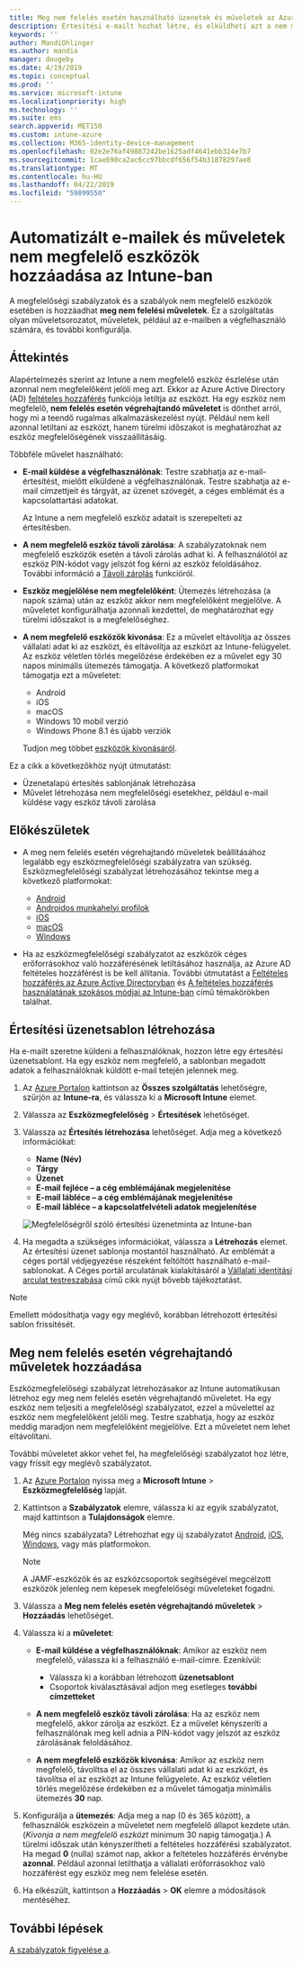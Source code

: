 ```yaml
---
title: Meg nem felelés esetén használható üzenetek és műveletek az Azure-beli Microsoft Intune-ban | Microsoft Docs
description: Értesítési e-mailt hozhat létre, és elküldheti azt a nem megfelelő eszközökre. Miután az eszköz nem megfelelőként lett megjelölve, hozzáadhat olyan műveleteket, mint a türelmi időszak kijelölése a megfelelőség teljesítéséig, vagy egy ütemterv, amely az eszköz megfelelővé válásáig letiltja a hozzáférést. Mindezt megteheti az Azure-beli Microsoft Intune használatával.
keywords: ''
author: MandiOhlinger
ms.author: mandia
manager: dougeby
ms.date: 4/19/2019
ms.topic: conceptual
ms.prod: ''
ms.service: microsoft-intune
ms.localizationpriority: high
ms.technology: ''
ms.suite: ems
search.appverid: MET150
ms.custom: intune-azure
ms.collection: M365-identity-device-management
ms.openlocfilehash: 02e2e76af49887242be1625adf4641ebb324e7b7
ms.sourcegitcommit: 1cae690ca2ac6cc97bbcdf656f54b31878297ae8
ms.translationtype: MT
ms.contentlocale: hu-HU
ms.lasthandoff: 04/22/2019
ms.locfileid: "59899550"
---
```

# <a name="automate-email-and-add-actions-for-noncompliant-devices-in-intune"></a>Automatizált e-mailek és műveletek nem megfelelő eszközök hozzáadása az Intune-ban

A megfelelőségi szabályzatok és a szabályok nem megfelelő eszközök esetében is hozzáadhat **meg nem felelési műveletek**. Ez a szolgáltatás olyan műveletsorozatot, műveletek, például az e-mailben a végfelhasználó számára, és további konfigurálja.

## <a name="overview"></a>Áttekintés

Alapértelmezés szerint az Intune a nem megfelelő eszköz észlelése után azonnal nem megfelelőként jelöli meg azt. Ekkor az Azure Active Directory (AD) [feltételes hozzáférés](https://docs.microsoft.com/azure/active-directory/active-directory-conditional-access-azure-portal) funkciója letiltja az eszközt. Ha egy eszköz nem megfelelő, **nem felelés esetén végrehajtandó műveletet** is dönthet arról, hogy mi a teendő rugalmas alkalmazáskezelést nyújt. Például nem kell azonnal letiltani az eszközt, hanem türelmi időszakot is meghatározhat az eszköz megfelelőségének visszaállításáig.

Többféle művelet használható:

- **E-mail küldése a végfelhasználónak**: Testre szabhatja az e-mail-értesítést, mielőtt elküldené a végfelhasználónak. Testre szabhatja az e-mail címzettjeit és tárgyát, az üzenet szövegét, a céges emblémát és a kapcsolattartási adatokat.

    Az Intune a nem megfelelő eszköz adatait is szerepelteti az értesítésben.

- **A nem megfelelő eszköz távoli zárolása**: A szabályzatoknak nem megfelelő eszközök esetén a távoli zárolás adhat ki. A felhasználótól az eszköz PIN-kódot vagy jelszót fog kérni az eszköz feloldásához. További információ a [Távoli zárolás](device-remote-lock.md) funkcióról. 

- **Eszköz megjelölése nem megfelelőként**: Ütemezés létrehozása (a napok száma) után az eszköz akkor nem megfelelőként megjelölve. A műveletet konfigurálhatja azonnali kezdettel, de meghatározhat egy türelmi időszakot is a megfelelőséghez.

- **A nem megfelelő eszközök kivonása**: Ez a művelet eltávolítja az összes vállalati adat ki az eszközt, és eltávolítja az eszközt az Intune-felügyelet. Az eszköz véletlen törlés megelőzése érdekében ez a művelet egy 30 napos minimális ütemezés támogatja. A következő platformokat támogatja ezt a műveletet:
   - Android
   - iOS
   - macOS
   - Windows 10 mobil verzió
   - Windows Phone 8.1 és újabb verziók  

  Tudjon meg többet [eszközök kivonásáról](devices-wipe.md#retire).

Ez a cikk a következőkhöz nyújt útmutatást:

- Üzenetalapú értesítés sablonjának létrehozása
- Művelet létrehozása nem megfelelőségi esetekhez, például e-mail küldése vagy eszköz távoli zárolása


## <a name="before-you-begin"></a>Előkészületek

- A meg nem felelés esetén végrehajtandó műveletek beállításához legalább egy eszközmegfelelőségi szabályzatra van szükség. Eszközmegfelelőségi szabályzat létrehozásához tekintse meg a következő platformokat:

  - [Android](compliance-policy-create-android.md)
  - [Androidos munkahelyi profilok](compliance-policy-create-android-for-work.md)
  - [iOS](compliance-policy-create-ios.md)
  - [macOS](compliance-policy-create-mac-os.md)
  - [Windows](compliance-policy-create-windows.md)

- Ha az eszközmegfelelőségi szabályzatot az eszközök céges erőforrásokhoz való hozzáférésének letiltásához használja, az Azure AD feltételes hozzáférést is be kell állítania. További útmutatást a [Feltételes hozzáférés az Azure Active Directoryban](https://docs.microsoft.com/azure/active-directory/active-directory-conditional-access-azure-portal) és [A feltételes hozzáférés használatának szokásos módjai az Intune-ban](conditional-access-intune-common-ways-use.md) című témakörökben találhat.

## <a name="create-a-notification-message-template"></a>Értesítési üzenetsablon létrehozása

Ha e-mailt szeretne küldeni a felhasználóknak, hozzon létre egy értesítési üzenetsablont. Ha egy eszköz nem megfelelő, a sablonban megadott adatok a felhasználóknak küldött e-mail tetején jelennek meg.

1. Az [Azure Portalon](https://portal.azure.com) kattintson az **Összes szolgáltatás** lehetőségre, szűrjön az **Intune-ra**, és válassza ki a **Microsoft Intune** elemet.
2. Válassza az **Eszközmegfelelőség** > **Értesítések** lehetőséget.
3. Válassza az **Értesítés létrehozása** lehetőséget. Adja meg a következő információkat:

   - **Name (Név)**
   - **Tárgy**
   - **Üzenet**
   - **E-mail fejléce – a cég emblémájának megjelenítése**
   - **E-mail lábléce – a cég emblémájának megjelenítése**
   - **E-mail lábléce – a kapcsolatfelvételi adatok megjelenítése**

   ![Megfelelőségről szóló értesítési üzenetminta az Intune-ban](./media/actionsfornoncompliance-1.PNG)

4. Ha megadta a szükséges információkat, válassza a **Létrehozás** elemet. Az értesítési üzenet sablonja mostantól használható. Az emblémát a céges portál védjegyezése részeként feltöltött használható e-mail-sablonokat. A Céges portál arculatának kialakításáról a [Vállalati identitási arculat testreszabása](company-portal-app.md#company-identity-branding-customization) című cikk nyújt bővebb tájékoztatást.

> [!NOTE]
> Emellett módosíthatja vagy egy meglévő, korábban létrehozott értesítési sablon frissítését.

## <a name="add-actions-for-noncompliance"></a>Meg nem felelés esetén végrehajtandó műveletek hozzáadása

Eszközmegfelelőségi szabályzat létrehozásakor az Intune automatikusan létrehoz egy meg nem felelés esetén végrehajtandó műveletet. Ha egy eszköz nem teljesíti a megfelelőségi szabályzatot, ezzel a művelettel az eszköz nem megfelelőként jelöli meg. Testre szabhatja, hogy az eszköz meddig maradjon nem megfelelőként megjelölve. Ezt a műveletet nem lehet eltávolítani.

További műveletet akkor vehet fel, ha megfelelőségi szabályzatot hoz létre, vagy frissít egy meglévő szabályzatot. 

1. Az [Azure Portalon](https://portal.azure.com) nyissa meg a **Microsoft Intune** > **Eszközmegfelelőség** lapját.
2. Kattintson a **Szabályzatok** elemre, válassza ki az egyik szabályzatot, majd kattintson a **Tulajdonságok** elemre. 

    Még nincs szabályzata? Létrehozhat egy új szabályzatot [Android](compliance-policy-create-android.md), [iOS](compliance-policy-create-ios.md), [Windows](compliance-policy-create-windows.md), vagy más platformokon.
  
    > [!NOTE]
    > A JAMF-eszközök és az eszközcsoportok segítségével megcélzott eszközök jelenleg nem képesek megfelelőségi műveleteket fogadni.

3. Válassza a **Meg nem felelés esetén végrehajtandó műveletek** > **Hozzáadás** lehetőséget.
4. Válassza ki a **műveletet**: 

    - **E-mail küldése a végfelhasználóknak**: Amikor az eszköz nem megfelelő, válassza ki a felhasználó e-mail-címre. Ezenkívül: 
    
         - Válassza ki a korábban létrehozott **üzenetsablont**
         - Csoportok kiválasztásával adjon meg esetleges **további címzetteket**
    
    - **A nem megfelelő eszköz távoli zárolása**: Ha az eszköz nem megfelelő, akkor zárolja az eszközt. Ez a művelet kényszeríti a felhasználónak meg kell adnia a PIN-kódot vagy jelszót az eszköz zárolásának feloldásához. 

    - **A nem megfelelő eszközök kivonása**: Amikor az eszköz nem megfelelő, távolítsa el az összes vállalati adat ki az eszközt, és távolítsa el az eszközt az Intune felügyelete. Az eszköz véletlen törlés megelőzése érdekében ez a művelet támogatja minimális ütemezés **30** nap.  

    
5. Konfigurálja a **ütemezés**: Adja meg a nap (0 és 365 között), a felhasználók eszközein a műveletet nem megfelelő állapot kezdete után. (*Kivonja a nem megfelelő eszközt* minimum 30 napig támogatja.) A türelmi időszak után kényszerítheti a feltételes hozzáférési szabályzatot. Ha megad **0** (nulla) számot nap, akkor a feltételes hozzáférés érvénybe **azonnal**. Például azonnal letilthatja a vállalati erőforrásokhoz való hozzáférést egy eszköz meg nem felelése esetén.

6. Ha elkészült, kattintson a **Hozzáadás** > **OK** elemre a módosítások mentéséhez.

## <a name="next-steps"></a>További lépések

[A szabályzatok figyelése a](compliance-policy-monitor.md).
